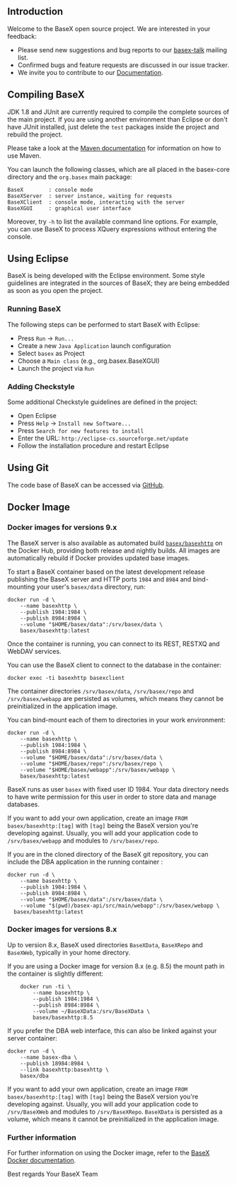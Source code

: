 Introduction
------------

Welcome to the BaseX open source project. We are interested in your feedback:

* Please send new suggestions and bug reports to our
  [basex-talk](https://basex.org/open-source/) mailing list.
* Confirmed bugs and feature requests are discussed in our issue tracker.
* We invite you to contribute to our
  [Documentation](https://docs.basex.org/).

Compiling BaseX
---------------

JDK 1.8 and JUnit are currently required to compile the complete sources of the
main project. If you are using another environment than Eclipse or don't have
JUnit installed, just delete the `test` packages inside the project and rebuild
the project.

Please take a look at the [Maven documentation] for information on how to use
Maven.

You can launch the following classes, which are all placed in the basex-core
directory and the `org.basex` main package:

    BaseX        : console mode
    BaseXServer  : server instance, waiting for requests
    BaseXClient  : console mode, interacting with the server
    BaseXGUI     : graphical user interface

Moreover, try `-h` to list the available command line options. For example, you
can use BaseX to process XQuery expressions without entering the console.

[Maven documentation]: https://docs.basex.org/wiki/Maven

Using Eclipse
-------------

BaseX is being developed with the Eclipse environment. Some style guidelines
are integrated in the sources of BaseX; they are being embedded as soon as you
open the project.

### Running BaseX

The following steps can be performed to start BaseX with Eclipse:

 - Press `Run` -> `Run...`
 - Create a new `Java Application` launch configuration
 - Select `basex` as Project
 - Choose a `Main class` (e.g., org.basex.BaseXGUI)
 - Launch the project via `Run`

### Adding Checkstyle

Some additional Checkstyle guidelines are defined in the project:

 - Open Eclipse
 - Press `Help` -> `Install new Software...`
 - Press `Search for new features to install`
 - Enter the URL: `http://eclipse-cs.sourceforge.net/update`
 - Follow the installation procedure and restart Eclipse

Using Git
---------

The code base of BaseX can be accessed via [GitHub].

[GitHub]: https://github.com/BaseXdb/basex

Docker Image
------------

### Docker images for versions 9.x

The BaseX server is also available as automated build [`basex/basexhttp`]
on the Docker Hub, providing both release and nightly builds. All images are
automatically rebuild if Docker provides updated base images.

To start a BaseX container based on the latest development release publishing
the BaseX server and HTTP ports `1984` and `8984` and bind-mounting your user's
`basex/data` directory, run:

    docker run -d \
        --name basexhttp \
        --publish 1984:1984 \
        --publish 8984:8984 \
        --volume "$HOME/basex/data":/srv/basex/data \
        basex/basexhttp:latest

Once the container is running, you can connect to its REST, RESTXQ and WebDAV
services.

You can use the BaseX client to connect to the database in the container:

    docker exec -ti basexhttp basexclient

The container directories `/srv/basex/data`, `/srv/basex/repo` and
`/srv/basex/webapp` are persisted as volumes, which means they cannot be
preinitialized in the application image.

You can bind-mount each of them to directories in your work environment:

    docker run -d \
        --name basexhttp \
        --publish 1984:1984 \
        --publish 8984:8984 \
        --volume "$HOME/basex/data":/srv/basex/data \
        --volume "$HOME/basex/repo":/srv/basex/repo \
        --volume "$HOME/basex/webapp":/srv/basex/webapp \
        basex/basexhttp:latest

BaseX runs as user `basex` with fixed user ID 1984. Your data directory needs
to have write permission for this user in order to store data and manage
databases.

If you want to add your own application, create an image
`FROM basex/basexhttp:[tag]` with `[tag]` being the BaseX version you're
developing against. Usually, you will add your application code to
`/srv/basex/webapp` and modules to `/srv/basex/repo`.

If you are in the cloned directory of the BaseX git repository, you can include
the DBA application in the running container :

    docker run -d \
    	--name basexhttp \
    	--publish 1984:1984 \
    	--publish 8984:8984 \
    	--volume "$HOME/basex/data":/srv/basex/data \
    	--volume "$(pwd)/basex-api/src/main/webapp":/srv/basex/webapp \
      basex/basexhttp:latest

### Docker images for versions 8.x

Up to version 8.x, BaseX used directories `BaseXData`, `BaseXRepo` and
`BaseXWeb`, typically in your home directory.

If you are using a Docker image for version 8.x (e.g. 8.5) the mount path
in the container is slightly different:

        docker run -ti \
            --name basexhttp \
            --publish 1984:1984 \
            --publish 8984:8984 \
            --volume ~/BaseXData:/srv/BaseXData \
            basex/basexhttp:8.5

If you prefer the DBA web interface, this can also be linked against your
server container:

    docker run -d \
        --name basex-dba \
        --publish 18984:8984 \
        --link basexhttp:basexhttp \
        basex/dba

If you want to add your own application, create an image
`FROM basex/basexhttp:[tag]` with `[tag]` being the BaseX version you're
developing against. Usually, you will add your application code to
`/srv/BaseXWeb` and modules to `/srv/BaseXRepo`. `BaseXData` is persisted as
a volume, which means it cannot be preinitialized in the application image.

### Further information

For further information on using the Docker image, refer to the
[BaseX Docker documentation].

[`basex/basexhttp`]: https://hub.docker.com/r/basex/basexhttp/
[BaseX Docker documentation]: https://docs.basex.org/wiki/Docker
[BaseX Web Application documentation]: https://docs.basex.org/wiki/Web_Application

Best regards
Your BaseX Team

[documentation]: https://docs.basex.org
[bug tracker]: https://github.com/BaseXdb/BaseX/issues
